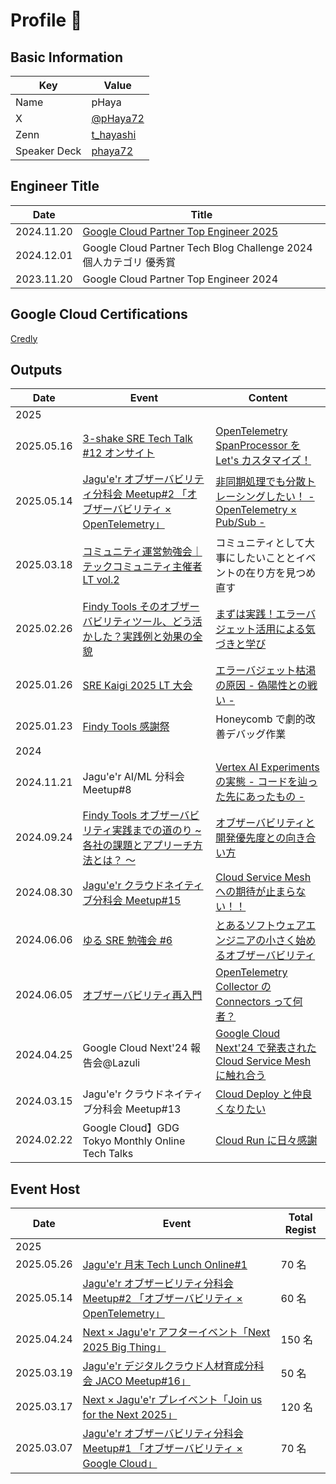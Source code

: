 # Profile 👋


## Basic Information

| Key | Value |
| ---- | ---- |
| Name |pHaya |
| X | [@pHaya72](https://x.com/pHaya72) |
| Zenn | [t_hayashi](https://zenn.dev/t_hayashi) |
| Speaker Deck | [phaya72](https://speakerdeck.com/phaya72) |

## Engineer Title

| Date | Title |
| ---- | ---- |
| 2024.11.20 | [Google Cloud Partner Top Engineer 2025](https://cloud.google.com/blog/ja/topics/partners/partner-top-engineer-2025-award-winners) |
| 2024.12.01 | Google Cloud Partner Tech Blog Challenge 2024 個人カテゴリ 優秀賞 |
| 2023.11.20 | Google Cloud Partner Top Engineer 2024 |

## Google Cloud Certifications
[Credly](https://www.credly.com/users/tomonori-hayashi.5ca5f180)

## Outputs

| Date | Event | Content |
| ---- | ---- | ---- |
| 2025 | |  |
| 2025.05.16 | [3-shake SRE Tech Talk #12 オンサイト](https://3-shake.connpass.com/event/351861/?utm_campaign=event_reminder&utm_source=notifications&utm_medium=email&utm_content=detail_btn) | [OpenTelemetry SpanProcessor を Let's カスタマイズ！](https://speakerdeck.com/phaya72/opentelemetry-no-spanprocessor-wo-lets-kasutamaizu)
| 2025.05.14 | [Jagu'e'r オブザーバビリティ分科会 Meetup#2 「オブザーバビリティ × OpenTelemetry」](https://jaguer-o11y-sre.connpass.com/event/352510/)  | [非同期処理でも分散トレーシングしたい！ - OpenTelemetry × Pub/Sub -](https://speakerdeck.com/phaya72/sub)
| 2025.03.18 | [コミュニティ運営勉強会｜テックコミュニティ主催者LT vol.2](https://comucal.connpass.com/event/347687/)  | コミュニティとして大事にしたいこととイベントの在り方を見つめ直す
| 2025.02.26 | [Findy Tools そのオブザーバビリティツール、どう活かした？実践例と効果の全貌](https://findy-tools.connpass.com/event/343831/) | [まずは実践！エラーバジェット活用による気づきと学び](https://findy-tools.io/events/052832029167dca24ae3) |
| 2025.01.26 | [SRE Kaigi 2025 LT 大会](https://2025.srekaigi.net/#timetable) | [エラーバジェット枯渇の原因 - 偽陽性との戦い -](https://speakerdeck.com/phaya72/erabazietutoku-ke-noyuan-yin-wei-yang-xing-tonozhan-i)
| 2025.01.23 | [Findy Tools 感謝祭](https://findy-tools.connpass.com/event/339331/) | Honeycomb で劇的改善デバッグ作業
| 2024 | |
| 2024.11.21 | Jagu'e'r AI/ML 分科会 Meetup#8 | [Vertex AI Experimentsの実態 - コードを辿った先にあったもの -](https://speakerdeck.com/phaya72/vertexaiexperimentsnoshi-tai)
| 2024.09.24 | [Findy Tools オブザーバビリティ実践までの道のり ~ 各社の課題とアプリーチ方法とは？ 〜](https://findy.connpass.com/event/328935/) | [オブザーバビリティと開発優先度との向き合い方](https://speakerdeck.com/phaya72/obuzababiriteitokai-fa-you-xian-du-tonoxiang-kihe-ifang)
| 2024.08.30 | [Jagu'e'r クラウドネイティブ分科会 Meetup#15](https://jaguer-cloud-native.connpass.com/event/324998/) | [Cloud Service Mesh への期待が止まらない！！](https://speakerdeck.com/phaya72/cloud-service-mesh-henoqi-dai-gazhi-maranai)
| 2024.06.06 | [ゆる SRE 勉強会 #6](https://yuru-sre.connpass.com/event/317749/) | [とあるソフトウェアエンジニアの小さく始めるオブザーバビリティ](https://speakerdeck.com/phaya72/toarusohutoueaenzinianoxiao-sakushi-meruobuzababiritei)
| 2024.06.05 | [オブザーバビリティ再入門](https://mackerelio.connpass.com/event/316449/) | [OpenTelemetry Collector の Connectors って何者？](https://speakerdeck.com/phaya72/opentelemetry-collector-no-connectors-tutehe-zhe)
| 2024.04.25 | Google Cloud Next'24 報告会@Lazuli | [Google Cloud Next'24 で発表された Cloud Service Mesh に触れ合う](https://speakerdeck.com/phaya72/cloud-service-mesh-nihong-rehe-u)
| 2024.03.15 | Jagu'e'r クラウドネイティブ分科会 Meetup#13 | [Cloud Deploy と仲良くなりたい](https://speakerdeck.com/phaya72/cloud-deploy-tozhong-liang-kunaritai)
| 2024.02.22 | Google Cloud】GDG Tokyo Monthly Online Tech Talks | [Cloud Run に日々感謝](https://speakerdeck.com/phaya72/cloud-run-niri-gan-xie)

## Event Host

| Date | Event | Total Regist |
| ---- | ---- | ---- |
| 2025 | |  |
| 2025.05.26 | [Jagu'e'r 月末 Tech Lunch Online#1]() |  70 名
| 2025.05.14 | [Jagu'e'r オブザービリティ分科会 Meetup#2 「オブザーバビリティ × OpenTelemetry」](https://jaguer-tech-lunch.connpass.com/event/352740/) |  60 名
| 2025.04.24 | [Next × Jagu'e'r アフターイベント「Next 2025 Big Thing」](https://jaguer.connpass.com/event/347580/) |  150 名
| 2025.03.19 | [Jagu'e'r デジタルクラウド人材育成分科会 JACO Meetup#16」]() |  50 名
| 2025.03.17 | [Next × Jagu'e'r プレイベント「Join us for the Next 2025」](https://jaguer.connpass.com/event/345377/) |  120 名
| 2025.03.07 | [Jagu'e'r オブザーバビリティ分科会 Meetup#1 「オブザーバビリティ × Google Cloud」](https://jaguer-o11y-sre.connpass.com/event/343531/) |  70 名

